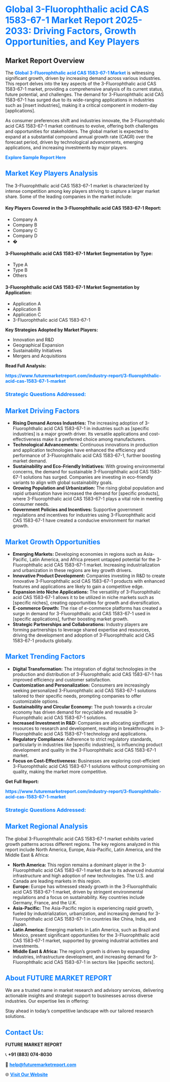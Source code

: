 <h1 style="color: #007BFF;">Global 3-Fluorophthalic acid CAS 1583-67-1 Market Report 2025-2033: Driving Factors, Growth Opportunities, and Key Players</h1>

<section id="overview">
<h2>Market Report Overview</h2>
<p>The <a href="https://www.futuremarketreport.com/industry-report/3-fluorophthalic-acid-cas-1583-67-1-market" style="color: #007BFF; text-decoration: none;"><strong>Global 3-Fluorophthalic acid CAS 1583-67-1 Market</strong></a> is witnessing significant growth, driven by increasing demand across various industries. This report delves into the key aspects of the 3-Fluorophthalic acid CAS 1583-67-1 market, providing a comprehensive analysis of its current status, future potential, and challenges. The demand for 3-Fluorophthalic acid CAS 1583-67-1 has surged due to its wide-ranging applications in industries such as [insert industries], making it a critical component in modern-day [applications].</p>
<p>As consumer preferences shift and industries innovate, the 3-Fluorophthalic acid CAS 1583-67-1 market continues to evolve, offering both challenges and opportunities for stakeholders. The global market is expected to expand at a substantial compound annual growth rate (CAGR) over the forecast period, driven by technological advancements, emerging applications, and increasing investments by major players.</p>
</section>

<section id="overview">
<p><a href="https://www.futuremarketreport.com/request-sample/reportId=112873" style="color: #007BFF; text-decoration: none;"><strong>Explore Sample Report Here</strong></a></p>
</section>

<section id="key-players">
<h2 style="color: #007BFF;">Market Key Players Analysis</h2>
<p>The 3-Fluorophthalic acid CAS 1583-67-1 market is characterized by intense competition among key players striving to capture a larger market share. Some of the leading companies in the market include:</p>
<h4>Key Players Covered in the 3-Fluorophthalic acid CAS 1583-67-1 Report:</h4>
<ul><li>Company A</li><li>Company B</li><li>Company C</li><li>Company D</li><li>�</li></ul>
<h4>3-Fluorophthalic acid CAS 1583-67-1 Market Segmentation by Type:</h4>
<ul><li>Type A</li><li>Type B</li><li>Others</li></ul>

<h4>3-Fluorophthalic acid CAS 1583-67-1 Market Segmentation by Application:</h4>
<ul><li>Application A</li><li>Application B</li><li>Application C</li><li>3-Fluorophthalic acid CAS 1583-67-1</li></ul>
<p><strong>Key Strategies Adopted by Market Players:</strong></p>
<ul>
<li>Innovation and R&D</li>
<li>Geographical Expansion</li>
<li>Sustainability Initiatives</li>
<li>Mergers and Acquisitions</li>
</ul>
</section>

<section>
<p><strong>Read Full Analysis: </strong></p><a href="https://www.futuremarketreport.com/industry-report/3-fluorophthalic-acid-cas-1583-67-1-market" style="color: #007BFF; text-decoration: none;"><strong>https://www.futuremarketreport.com/industry-report/3-fluorophthalic-acid-cas-1583-67-1-market</strong></a>
<h3 style="color: #007BFF;">Strategic Questions Addressed:</h3>
</section>

<section id="driving-factors">
<h2 style="color: #007BFF;">Market Driving Factors</h2>
<ul>
<li><strong>Rising Demand Across Industries:</strong> The increasing adoption of 3-Fluorophthalic acid CAS 1583-67-1 in industries such as [specific industries] is a major growth driver. Its versatile applications and cost-effectiveness make it a preferred choice among manufacturers.</li>
<li><strong>Technological Advancements:</strong> Continuous innovations in production and application technologies have enhanced the efficiency and performance of 3-Fluorophthalic acid CAS 1583-67-1, further boosting market demand.</li>
<li><strong>Sustainability and Eco-Friendly Initiatives:</strong> With growing environmental concerns, the demand for sustainable 3-Fluorophthalic acid CAS 1583-67-1 solutions has surged. Companies are investing in eco-friendly variants to align with global sustainability goals.</li>
<li><strong>Growing Population and Urbanization:</strong> The rising global population and rapid urbanization have increased the demand for [specific products], where 3-Fluorophthalic acid CAS 1583-67-1 plays a vital role in meeting consumer needs.</li>
<li><strong>Government Policies and Incentives:</strong> Supportive government regulations and incentives for industries using 3-Fluorophthalic acid CAS 1583-67-1 have created a conducive environment for market growth.</li>
</ul>
</section>

<section id="growth-opportunities">
<h2 style="color: #007BFF;">Market Growth Opportunities</h2>
<ul>
<li><strong>Emerging Markets:</strong> Developing economies in regions such as Asia-Pacific, Latin America, and Africa present untapped potential for the 3-Fluorophthalic acid CAS 1583-67-1 market. Increasing industrialization and urbanization in these regions are key growth drivers.</li>
<li><strong>Innovative Product Development:</strong> Companies investing in R&D to create innovative 3-Fluorophthalic acid CAS 1583-67-1 products with enhanced features and applications are likely to gain a competitive edge.</li>
<li><strong>Expansion into Niche Applications:</strong> The versatility of 3-Fluorophthalic acid CAS 1583-67-1 allows it to be utilized in niche markets such as [specific niches], creating opportunities for growth and diversification.</li>
<li><strong>E-commerce Growth:</strong> The rise of e-commerce platforms has created a surge in demand for 3-Fluorophthalic acid CAS 1583-67-1 used in [specific applications], further boosting market growth.</li>
<li><strong>Strategic Partnerships and Collaborations:</strong> Industry players are forming partnerships to leverage shared expertise and resources, driving the development and adoption of 3-Fluorophthalic acid CAS 1583-67-1 products globally.</li>
</ul>
</section>

<section id="trending-factors">
<h2 style="color: #007BFF;">Market Trending Factors</h2>
<ul>
<li><strong>Digital Transformation:</strong> The integration of digital technologies in the production and distribution of 3-Fluorophthalic acid CAS 1583-67-1 has improved efficiency and customer satisfaction.</li>
<li><strong>Customization and Personalization:</strong> Consumers are increasingly seeking personalized 3-Fluorophthalic acid CAS 1583-67-1 solutions tailored to their specific needs, prompting companies to offer customizable options.</li>
<li><strong>Sustainability and Circular Economy:</strong> The push towards a circular economy has driven demand for recyclable and reusable 3-Fluorophthalic acid CAS 1583-67-1 solutions.</li>
<li><strong>Increased Investment in R&D:</strong> Companies are allocating significant resources to research and development, resulting in breakthroughs in 3-Fluorophthalic acid CAS 1583-67-1 technology and applications.</li>
<li><strong>Regulatory Compliance:</strong> Adherence to strict regulatory standards, particularly in industries like [specific industries], is influencing product development and quality in the 3-Fluorophthalic acid CAS 1583-67-1 market.</li>
<li><strong>Focus on Cost-Effectiveness:</strong> Businesses are exploring cost-efficient 3-Fluorophthalic acid CAS 1583-67-1 solutions without compromising on quality, making the market more competitive.</li>
</ul>
</section>

<section>
<p><strong>Get Full Report: </strong></p><a href="https://www.futuremarketreport.com/industry-report/3-fluorophthalic-acid-cas-1583-67-1-market" style="color: #007BFF; text-decoration: none;"><strong>https://www.futuremarketreport.com/industry-report/3-fluorophthalic-acid-cas-1583-67-1-market</strong></a>
<h3 style="color: #007BFF;">Strategic Questions Addressed:</h3>
</section>


<section id="regional-analysis">
<h2 style="color: #007BFF;">Market Regional Analysis</h2>
<p>The global 3-Fluorophthalic acid CAS 1583-67-1 market exhibits varied growth patterns across different regions. The key regions analyzed in this report include North America, Europe, Asia-Pacific, Latin America, and the Middle East & Africa:</p>
<ul>
<li><strong>North America:</strong> This region remains a dominant player in the 3-Fluorophthalic acid CAS 1583-67-1 market due to its advanced industrial infrastructure and high adoption of new technologies. The U.S. and Canada are leading markets in this region.</li>
<li><strong>Europe:</strong> Europe has witnessed steady growth in the 3-Fluorophthalic acid CAS 1583-67-1 market, driven by stringent environmental regulations and a focus on sustainability. Key countries include Germany, France, and the U.K.</li>
<li><strong>Asia-Pacific:</strong> The Asia-Pacific region is experiencing rapid growth, fueled by industrialization, urbanization, and increasing demand for 3-Fluorophthalic acid CAS 1583-67-1 in countries like China, India, and Japan.</li>
<li><strong>Latin America:</strong> Emerging markets in Latin America, such as Brazil and Mexico, present significant opportunities for the 3-Fluorophthalic acid CAS 1583-67-1 market, supported by growing industrial activities and investments.</li>
<li><strong>Middle East & Africa:</strong> The region’s growth is driven by expanding industries, infrastructure development, and increasing demand for 3-Fluorophthalic acid CAS 1583-67-1 in sectors like [specific sectors].</li>
</ul>
</section>

<footer>
<h2 style="color: #007BFF;">About FUTURE MARKET REPORT</h2>
<p>We are a trusted name in market research and advisory services, delivering actionable insights and strategic support to businesses across diverse industries. Our expertise lies in offering:</p>

<p>Stay ahead in today’s competitive landscape with our tailored research solutions.</p>

<h2 style="color: #007BFF;">Contact Us:</h2>
<p><strong>FUTURE MARKET REPORT</strong></p>
<p>📞 <strong>+91 (883) 074-8030</strong></p>
<p>📧 <strong><a href="mailto:help@futuremarketreport.com" style="color: #007BFF;">help@futuremarketreport.com</a></strong></p>
<p>🌐 <strong><a href="https://www.futuremarketreport.com/" style="color: #007BFF;">Visit Our Website</a></strong></p>
</footer>